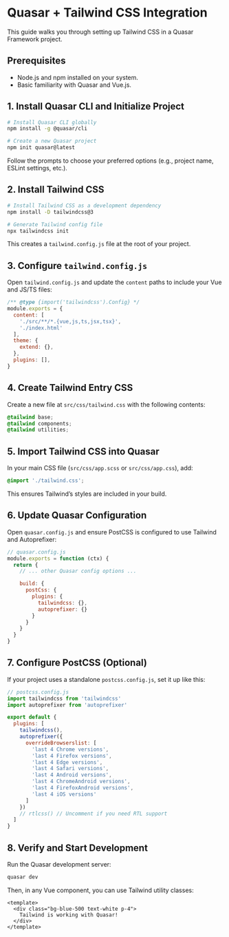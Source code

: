 # Quasar + Tailwind CSS Integration

This guide walks you through setting up Tailwind CSS in a Quasar Framework project.

## Prerequisites

- Node.js and npm installed on your system.
- Basic familiarity with Quasar and Vue.js.

## 1. Install Quasar CLI and Initialize Project

```bash
# Install Quasar CLI globally
npm install -g @quasar/cli

# Create a new Quasar project
npm init quasar@latest
```

Follow the prompts to choose your preferred options (e.g., project name, ESLint settings, etc.).

## 2. Install Tailwind CSS

```bash
# Install Tailwind CSS as a development dependency
npm install -D tailwindcss@3

# Generate Tailwind config file
npx tailwindcss init
```

This creates a `tailwind.config.js` file at the root of your project.

## 3. Configure `tailwind.config.js`

Open `tailwind.config.js` and update the `content` paths to include your Vue and JS/TS files:

```js
/** @type {import('tailwindcss').Config} */
module.exports = {
  content: [
    './src/**/*.{vue,js,ts,jsx,tsx}',
    './index.html'
  ],
  theme: {
    extend: {},
  },
  plugins: [],
}
```

## 4. Create Tailwind Entry CSS

Create a new file at `src/css/tailwind.css` with the following contents:

```css
@tailwind base;
@tailwind components;
@tailwind utilities;
```

## 5. Import Tailwind CSS into Quasar

In your main CSS file (`src/css/app.scss` or `src/css/app.css`), add:

```scss
@import './tailwind.css';
```

This ensures Tailwind’s styles are included in your build.

## 6. Update Quasar Configuration

Open `quasar.config.js` and ensure PostCSS is configured to use Tailwind and Autoprefixer:

```js
// quasar.config.js
module.exports = function (ctx) {
  return {
    // ... other Quasar config options ...

    build: {
      postCss: {
        plugins: {
          tailwindcss: {},
          autoprefixer: {}
        }
      }
    }
  }
}
```

## 7. Configure PostCSS (Optional)

If your project uses a standalone `postcss.config.js`, set it up like this:

```js
// postcss.config.js
import tailwindcss from 'tailwindcss'
import autoprefixer from 'autoprefixer'

export default {
  plugins: [
    tailwindcss(),
    autoprefixer({
      overrideBrowserslist: [
        'last 4 Chrome versions',
        'last 4 Firefox versions',
        'last 4 Edge versions',
        'last 4 Safari versions',
        'last 4 Android versions',
        'last 4 ChromeAndroid versions',
        'last 4 FirefoxAndroid versions',
        'last 4 iOS versions'
      ]
    })
    // rtlcss() // Uncomment if you need RTL support
  ]
}
```

## 8. Verify and Start Development

Run the Quasar development server:

```bash
quasar dev
```

Then, in any Vue component, you can use Tailwind utility classes:

```vue
<template>
  <div class="bg-blue-500 text-white p-4">
    Tailwind is working with Quasar!
  </div>
</template>
```



